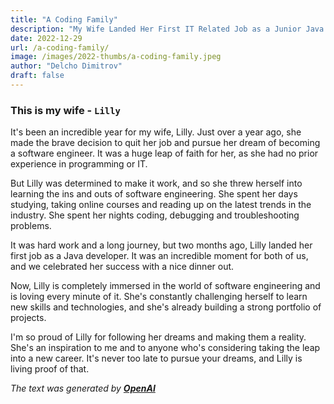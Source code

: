 ```yaml
---
title: "A Coding Family"
description: "My Wife Landed Her First IT Related Job as a Junior Java Developer!"
date: 2022-12-29
url: /a-coding-family/
image: /images/2022-thumbs/a-coding-family.jpeg
author: "Delcho Dimitrov"
draft: false
---
```

### This is my wife - `Lilly`

It's been an incredible year for my wife, Lilly. Just over a year ago, she made the brave decision to quit her job and pursue her dream of becoming a software engineer. It was a huge leap of faith for her, as she had no prior experience in programming or IT. 

But Lilly was determined to make it work, and so she threw herself into learning the ins and outs of software engineering. She spent her days studying, taking online courses and reading up on the latest trends in the industry. She spent her nights coding, debugging and troubleshooting problems. 

It was hard work and a long journey, but two months ago, Lilly landed her first job as a Java developer. It was an incredible moment for both of us, and we celebrated her success with a nice dinner out. 

Now, Lilly is completely immersed in the world of software engineering and is loving every minute of it. She's constantly challenging herself to learn new skills and technologies, and she's already building a strong portfolio of projects. 

I'm so proud of Lilly for following her dreams and making them a reality. She's an inspiration to me and to anyone who's considering taking the leap into a new career. It's never too late to pursue your dreams, and Lilly is living proof of that.


*The text was generated by **[OpenAI](https://beta.openai.com/docs/introduction "OpenAI Documentation")***